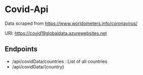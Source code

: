 # Covid-Api

Data scraped from https://www.worldometers.info/coronavirus/

URI: https://covid19globaldata.azurewebsites.net

## Endpoints

- /api/covidData/countries : List of all countries
- /api/covidData/{country}
